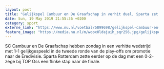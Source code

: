 ```yaml
---
layout: post
title: "Gelijkspel Cambuur en De Graafschap in verhit duel, Sparta zet grote stap"
date: Sun, 19 May 2019 21:55:36 +0200
category: sport
externe_link: "https://www.nu.nl/voetbal/5899698/gelijkspel-cambuur-en-de-graafschap-in-verhit-duel-sparta-zet-grote-stap.html"
feature_image: "https://media.nu.nl/m/woox0ldajuih_sqr256.jpg/gelijkspel-cambuur-en-de-graafschap-in-verhit-duel-sparta-zet-grote-stap.jpg"
---
```


SC Cambuur en De Graafschap hebben zondag in een verhitte wedstrijd met 1-1 gelijkgespeeld in de tweede ronde van de play-offs om promotie naar de Eredivisie. Sparta Rotterdam zette eerder op de dag met een 0-2-zege bij TOP Oss een flinke stap naar de finale.
